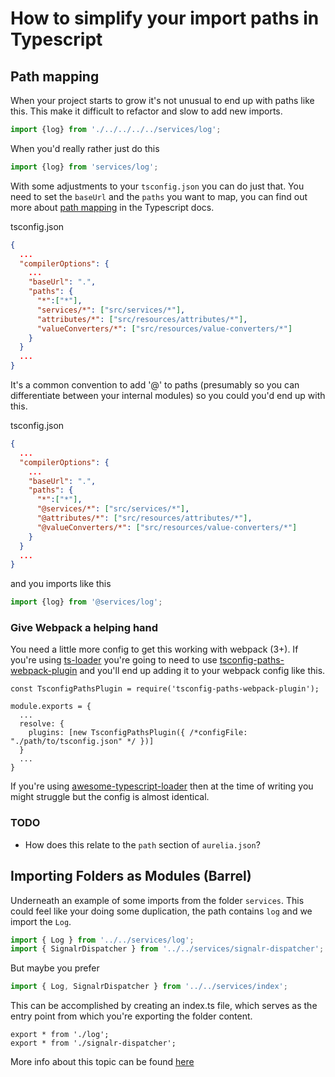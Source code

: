 # How to simplify your import paths in Typescript

## Path mapping
When your project starts to grow it's not unusual to end up with paths like this. This make it difficult to refactor and slow to add new imports.

```typescript
import {log} from './../../../../services/log';
```

When you'd really rather just do this

```typescript
import {log} from 'services/log';
```

With some adjustments to your `tsconfig.json` you can do just that. You need to set the `baseUrl` and the `paths` you want to map, you can find out more about [path mapping](https://www.typescriptlang.org/docs/handbook/module-resolution.html#path-mapping) in the Typescript docs.

tsconfig.json
```json 
{ 
  ...
  "compilerOptions": {
    ...
    "baseUrl": ".",
    "paths": {
      "*":["*"],
      "services/*": ["src/services/*"],
      "attributes/*": ["src/resources/attributes/*"],
      "valueConverters/*": ["src/resources/value-converters/*"]
    }
  }
  ...
}
```

It's a common convention to add '@' to paths (presumably so you can differentiate between your internal modules) so you could you'd end up with this.

tsconfig.json
```json 
{ 
  ...
  "compilerOptions": {
    ...
    "baseUrl": ".",
    "paths": {
      "*":["*"],
      "@services/*": ["src/services/*"],
      "@attributes/*": ["src/resources/attributes/*"],
      "@valueConverters/*": ["src/resources/value-converters/*"]
    }
  }
  ...
}
```

and you imports like this


```typescript
import {log} from '@services/log';
```

### Give Webpack a helping hand
You need a little more config to get this working with webpack (3+). If you're using [ts-loader](https://github.com/TypeStrong/ts-loader) you're going to need to use [tsconfig-paths-webpack-plugin](https://www.npmjs.com/package/tsconfig-paths-webpack-plugin) and you'll end up adding it to your webpack config like this.

```
const TsconfigPathsPlugin = require('tsconfig-paths-webpack-plugin');

module.exports = {
  ...
  resolve: {
    plugins: [new TsconfigPathsPlugin({ /*configFile: "./path/to/tsconfig.json" */ })]
  }
  ...
}
```

If you're using [awesome-typescript-loader](https://github.com/s-panferov/awesome-typescript-loader/issues) then at the time of writing you might struggle but the config is almost identical.

### TODO
- How does this relate to the `path` section of `aurelia.json`?


## Importing Folders as Modules (Barrel)
Underneath an example of some imports from the folder `services`. This could feel like your doing some duplication, the path contains `log` and we import the `Log`.

```typescript
import { Log } from '../../services/log';
import { SignalrDispatcher } from '../../services/signalr-dispatcher';
```

But maybe you prefer

```typescript
import { Log, SignalrDispatcher } from '../../services/index';
```

This can be accomplished by creating an index.ts file, which serves as the entry point from which you're exporting the folder content.

```
export * from './log';
export * from './signalr-dispatcher';
```

More info about this topic can be found [here](https://github.com/basarat/typescript-book/blob/master/docs/tips/barrel.md)
